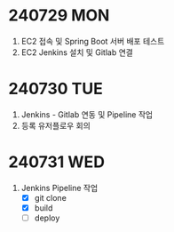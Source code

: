 # 240729 MON
1. EC2 접속 및 Spring Boot 서버 배포 테스트
2. EC2 Jenkins 설치 및 Gitlab 연결

# 240730 TUE
1. Jenkins - Gitlab 연동 및 Pipeline 작업
2. 등록 유저플로우 회의

# 240731 WED
1. Jenkins Pipeline 작업
    - [X] git clone
    - [X] build
    - [ ] deploy
